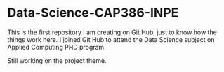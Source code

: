 # Data-Science-CAP386-INPE
This is the first repository I am creating on Git Hub, just to know how the things work here.
I joined Git Hub to attend the Data Science subject on Applied Computing PHD program.

Still working on the project theme.
